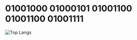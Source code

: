 # 01001000 01000101 01001100 01001100 01001111

![Top Langs](https://github-readme-stats.vercel.app/api/top-langs/?username=ilxplay&layout=compact)
